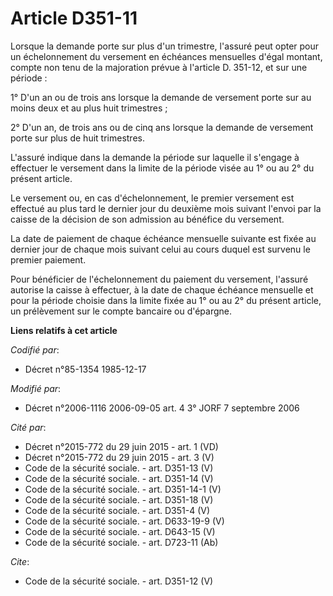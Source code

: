 # Article D351-11

Lorsque la demande porte sur plus d'un trimestre, l'assuré peut opter pour un échelonnement du versement en échéances
mensuelles d'égal montant, compte non tenu de la majoration prévue à l'article D. 351-12, et sur une période :

1° D'un an ou de trois ans lorsque la demande de versement porte sur au moins deux et au plus huit trimestres ;

2° D'un an, de trois ans ou de cinq ans lorsque la demande de versement porte sur plus de huit trimestres.

L'assuré indique dans la demande la période sur laquelle il s'engage à effectuer le versement dans la limite de la période
visée au 1° ou au 2° du présent article.

Le versement ou, en cas d'échelonnement, le premier versement est effectué au plus tard le dernier jour du deuxième mois
suivant l'envoi par la caisse de la décision de son admission au bénéfice du versement.

La date de paiement de chaque échéance mensuelle suivante est fixée au dernier jour de chaque mois suivant celui au cours
duquel est survenu le premier paiement.

Pour bénéficier de l'échelonnement du paiement du versement, l'assuré autorise la caisse à effectuer, à la date de chaque
échéance mensuelle et pour la période choisie dans la limite fixée au 1° ou au 2° du présent article, un prélèvement sur le
compte bancaire ou d'épargne.

**Liens relatifs à cet article**

_Codifié par_:

  - Décret n°85-1354 1985-12-17

_Modifié par_:

  - Décret n°2006-1116 2006-09-05 art. 4 3° JORF 7 septembre 2006

_Cité par_:

  - Décret n°2015-772 du 29 juin 2015 - art. 1 (VD)
  - Décret n°2015-772 du 29 juin 2015 - art. 3 (V)
  - Code de la sécurité sociale. - art. D351-13 (V)
  - Code de la sécurité sociale. - art. D351-14 (V)
  - Code de la sécurité sociale. - art. D351-14-1 (V)
  - Code de la sécurité sociale. - art. D351-18 (V)
  - Code de la sécurité sociale. - art. D351-4 (V)
  - Code de la sécurité sociale. - art. D633-19-9 (V)
  - Code de la sécurité sociale. - art. D643-15 (V)
  - Code de la sécurité sociale. - art. D723-11 (Ab)

_Cite_:

  - Code de la sécurité sociale. - art. D351-12 (V)

